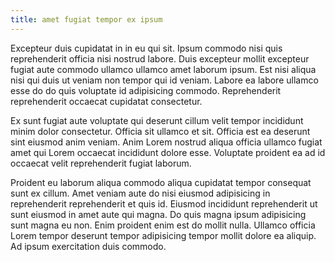 ```yaml
---
title: amet fugiat tempor ex ipsum
---
```


Excepteur duis cupidatat in in eu qui sit. Ipsum commodo nisi quis reprehenderit officia nisi nostrud labore. Duis excepteur mollit excepteur fugiat aute commodo ullamco ullamco amet laborum ipsum. Est nisi aliqua nisi qui duis ut veniam non tempor qui id veniam. Labore ea labore ullamco esse do do quis voluptate id adipisicing commodo. Reprehenderit reprehenderit occaecat cupidatat consectetur.

Ex sunt fugiat aute voluptate qui deserunt cillum velit tempor incididunt minim dolor consectetur. Officia sit ullamco et sit. Officia est ea deserunt sint eiusmod anim veniam. Anim Lorem nostrud aliqua officia ullamco fugiat amet qui Lorem occaecat incididunt dolore esse. Voluptate proident ea ad id occaecat velit reprehenderit fugiat laborum.

Proident eu laborum aliqua commodo aliqua cupidatat tempor consequat sunt ex cillum. Amet veniam aute do nisi eiusmod adipisicing in reprehenderit reprehenderit et quis id. Eiusmod incididunt reprehenderit ut sunt eiusmod in amet aute qui magna. Do quis magna ipsum adipisicing sunt magna eu non. Enim proident enim est do mollit nulla. Ullamco officia Lorem tempor deserunt tempor adipisicing tempor mollit dolore ea aliquip. Ad ipsum exercitation duis commodo.